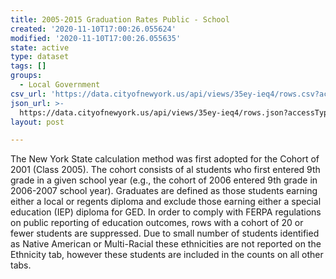 ```yaml
---
title: 2005-2015 Graduation Rates Public - School
created: '2020-11-10T17:00:26.055624'
modified: '2020-11-10T17:00:26.055635'
state: active
type: dataset
tags: []
groups:
  - Local Government
csv_url: 'https://data.cityofnewyork.us/api/views/35ey-ieq4/rows.csv?accessType=DOWNLOAD'
json_url: >-
  https://data.cityofnewyork.us/api/views/35ey-ieq4/rows.json?accessType=DOWNLOAD
layout: post

---
```

The New York State calculation method was first adopted for the Cohort of 2001 (Class 2005). The cohort consists of al students who first entered 9th grade in a given school year (e.g., the cohort of 2006 entered 9th grade in 2006-2007 school year). Graduates are defined as those students earning either a local or regents diploma and exclude those earning either a special education (IEP) diploma for GED. In order to comply with FERPA regulations on public reporting of education outcomes, rows with a cohort of 20 or fewer students are suppressed. Due to small number of students identified as Native American or Multi-Racial these ethnicities are not reported on the Ethnicity tab, however these students are included in the counts on all other tabs.
